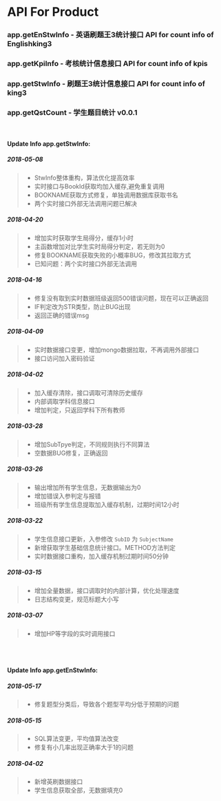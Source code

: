 # API For Product

### app.getEnStwInfo - 英语刷题王3统计接口 API for count info of Englishking3
### app.getKpiInfo - 考核统计信息接口 API for count info of kpis
### app.getStwInfo - 刷题王3统计信息接口 API for count info of king3 
### app.getQstCount - 学生题目统计 v0.0.1
</br>

#### Update Info app.getStwInfo:

##### **2018-05-08**
> * StwInfo整体重构，算法优化提高效率
> * 实时接口与BookId获取均加入缓存,避免重复调用
> * BOOKNAME获取方式修复，单独调用数据库获取书名
> * 两个实时接口外部无法调用问题已解决

##### **2018-04-20**
> * 增加实时获取学生局得分，缓存1小时
> * 主函数增加对比学生实时局得分判定，若无则为0
> * 修复BOOKNAME获取失败的小概率BUG，修改其拉取方式
> * 已知问题：两个实时接口外部无法调用

##### **2018-04-16**
> * 修复没有取到实时数据班级返回500错误问题，现在可以正确返回
> * IF判定改为STR类型，防止BUG出现
> * 返回正确的错误msg

##### **2018-04-09**
> * 实时数据接口变更，增加mongo数据拉取，不再调用外部接口
> * 接口访问加入密码验证


##### **2018-04-02**
> * 加入缓存清除，接口调取可清除历史缓存
> * 内部调取学科信息接口
> * 增加判定，只返回学科下所有教师

##### **2018-03-28**
> * 增加SubTpye判定，不同规则执行不同算法
> * 空数据BUG修复，正确返回

##### **2018-03-26**
> * 输出增加所有学生信息，无数据输出为0
> * 增加错误入参判定与报错
> * 班级所有学生信息提取加入缓存机制，过期时间12小时

##### **2018-03-22**
> * 学生信息接口更新，入参修改 `SubID` 为 `SubjectName`
> * 新增获取学生基础信息统计接口。METHOD方法判定
> * 实时数据接口重构，加入缓存机制过期时间50分钟

##### **2018-03-15**
> * 增加全量数据，接口调取时的内部计算，优化处理速度
> * 日志结构变更，规范标题大小写

##### **2018-03-07**
> * 增加HP等字段的实时调用接口 

</br></br>
#### Update Info app.getEnStwInfo:
##### **2018-05-17**
> * 修复题型分类后，导致各个题型平均分低于预期的问题

##### **2018-05-15**
> * SQL算法变更，平均值算法改变
> * 修复有小几率出现正确率大于1的问题

##### **2018-04-02**
> * 新增英刷数据接口
> * 学生信息获取全部，无数据填充0
